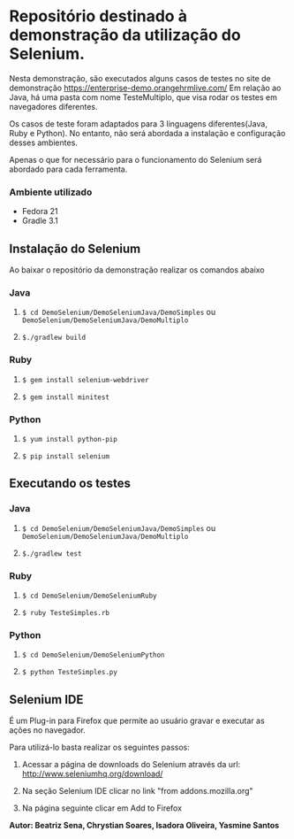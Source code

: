 <h1>Repositório destinado à demonstração da utilização do Selenium.</h1>

Nesta demonstração, são executados alguns casos de testes no site de demonstração https://enterprise-demo.orangehrmlive.com/
Em relação ao Java, há uma pasta com nome TesteMultiplo, que visa rodar os testes em navegadores diferentes.

Os casos de teste foram adaptados para 3 linguagens diferentes(Java, Ruby e Python).
No entanto, não será abordada a instalação e configuração desses ambientes.

Apenas o que for necessário para o funcionamento do Selenium será abordado para cada ferramenta.

<h3>Ambiente utilizado</h3>

- Fedora 21
- Gradle 3.1

<h2>Instalação do Selenium</h2>

Ao baixar o repositório da demonstração realizar os comandos abaixo

<h3>Java</h3>

1) <code>$ cd DemoSelenium/DemoSeleniumJava/DemoSimples</code> ou 
<code>DemoSelenium/DemoSeleniumJava/DemoMultiplo</code>

2) <code>$./gradlew build</code>

<h3>Ruby</h3>

1) <code>$ gem install selenium-webdriver</code>

2) <code>$ gem install minitest</code>

<h3>Python</h3>

1) <code>$ yum install python-pip</code>

2) <code>$ pip install selenium</code>


<h2>Executando os testes</h2>

<h3>Java</h3>

1) <code>$ cd DemoSelenium/DemoSeleniumJava/DemoSimples</code> ou
<code>DemoSelenium/DemoSeleniumJava/DemoMultiplo</code>

2) <code>$./gradlew test</code>

<h3>Ruby</h3>

1) <code>$ cd DemoSelenium/DemoSeleniumRuby</code>

2) <code>$ ruby TesteSimples.rb</code>

<h3>Python</h3>

1) <code>$ cd DemoSelenium/DemoSeleniumPython</code>

2) <code>$ python TesteSimples.py</code>


<h2>Selenium IDE</h2>

É um Plug-in para Firefox que permite ao usuário gravar e executar as ações no navegador.

Para utilizá-lo basta realizar os seguintes passos:

1) Acessar a página de downloads do Selenium através da url: http://www.seleniumhq.org/download/
 
2) Na seção Selenium IDE clicar no link "from addons.mozilla.org"
 
3) Na página seguinte clicar em Add to Firefox

<b>Autor: Beatriz Sena, Chrystian Soares, Isadora Oliveira, Yasmine Santos</b>
